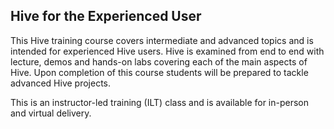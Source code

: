 
## Hive for the Experienced User

This Hive training course covers intermediate and advanced topics and is intended for experienced Hive users. Hive is examined from end to end with lecture, demos and hands-on labs covering each of the main aspects of Hive. Upon completion of this course students will be prepared to tackle advanced Hive projects.

This is an instructor-led training (ILT) class and is available for in-person and virtual delivery.
